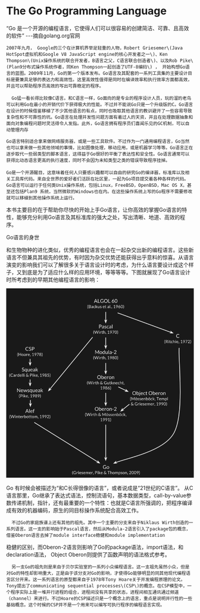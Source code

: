 # The Go Programming Language

“Go 是一个开源的编程语言，它使得人们可以很容易的创建简洁、可靠、且高效的软件” ---摘自golang.org官网

```
2007年九月， Google的三个在计算机界举足轻重的人物，Robert Griesemer\(Java HotSpot虚拟机和Google V8 JavaScript engine的核心开发者之一\)、Ken Thompson\(Unix操作系统的联合开发者，B语言之父，C语言联合创造者\)、以及Rob Pike\(Plan9分布式操作系统作者，同Ken Thompson一起创造了UTF-8编码\) ， 开始构想Go语言的蓝图。2009年11月，Go的第一个版本发布。Go语言及其配套的一系列工具集的主要设计目标是要兼具足够的表达力和高效性。这里高效性值得是同时在编译效率和执行效率方面都高效，并且可以帮助程序员高效的写出可靠稳定的程序。

  Go猛一看长得比较像C语言。和C语言一样，Go面向的是专业的程序设计人员，玩的溜的老鸟可以利用Go在最小的开销代价下获得极大的性能。不过并不能说Go只是一个升级版的C。Go语言在设计的时候借鉴移植了不少其他语言的有点，同时也吸取其他语言的教训避开了一些容易导致复杂性和不可靠性的坑。Go语言在处理并发性问题方面有着过人的天资，并且在处理数据抽象和面向对象编程问题时灵活得令人发指。此外，Go语言拥有程序员们喜闻乐见的GC机制，可以自动管理内存
```

```
Go语言特别适合拿来做网络服务器，或是一些工具软件。不过作为一门通用编程语言，Go当然也可以拿来做一些其他领域的事情，比如图像处理，移动应用，或是机器学习等等。Go语言正在逐步取代一些弱类型的脚本语言，这得益于Go很好的平衡了表达性和安全性。Go语言通常可以获得比动态语言更高的执行速度，同时不会因为未知类型之类的错误导致程序挂掉。

Go是一个开源醒目，这意味着任何人只要感兴趣都可以自由的研究Go的编译器，标准库以及相关工具库代码。来自全世界的爱好者们活跃在社区里，一起为Go项目提交着各种各样的代码。Go语言可以运行于任何类Unix操作系统，包括Linux，FreeBSD，OpenBSD，Mac OS X，甚至还包括Plan9 系统，当然微软的Windows也在内。在这些操作系统上写的Go程序不需要修改就可以移植到其他操作系统上运行。 
```

本书主要目的在于帮助你尽快的开始上手Go语言，让你高效的掌握Go语言的特性，能够充分利用Go语言及其标准库的强大之处，写出清晰、地道、高效的程序。

Go语言的身世

和生物物种的进化类似，优秀的编程语言也会在一起杂交出新的编程语言。这些新语言不但兼具其祖先的优势，有时因为杂交优势还能获得出乎意料的惊喜。从语言演变的影响我们可以了解很多关于语言设计时的考虑，为什么语言要设计成这个样子，又到底是为了适应什么样的应用环境，等等等等。下图就展现了Go语言设计时所考虑到的早期其他编程语言的影响：

![](/assets/ancestors.png)

Go 有时候会被描述为“和C长得很像的语言”，或者说成是“21世纪的C语言”。 从C语言那里，Go继承了表达式语法，控制流语句，基本数据类型，call-by-value参数传递机制，指针，还有最重要的一个特性：也就是C语言所强调的，把程序编译成有效的机器编码，原生的同目标操作系统配合高效工作。

```
  不过Go的家庭族谱上还有其他的祖先。其中一个主要的分支来自于Niklaus Wirth创造的一系列语言。这一支的影响始于Pascal语言，然后从Modula-2语言引入了package包的概念，借鉴Oberon语言去掉了module interface稳健和module implementation
```

稳健的区别，而Oberon-2语言则影响了Go的package语法，import语法，和declaration语法， Object Oberon则提供了函数声明的语法格式参考。

```
  另一支Go的祖先则是来自于贝尔实验室的一系列小众编程语言。这一支祖先虽然小众，但是对Go的特性却影响重大，正是由于该分支对Go的影响，才使得Go能够明显的同其他现代编程语言区分开来。这一系列语言的原型都来自于1978年Tony Hoare关于并发编程原理的论文。Tony提出了communicating sequential processes\(CSP\)的概念。在CSP模型中，一个程序实际上是一堆并行进程的组合，进程间没有共享的状态，进程间相互通讯通过频道（channel）来进行。不过Hoare的CSP描述只是一个概念上的语言，重点是说明并行性的一些基础概念。这个时候的CSP并不是一个用来可以编写可执行程序的编程语言实现。
```

